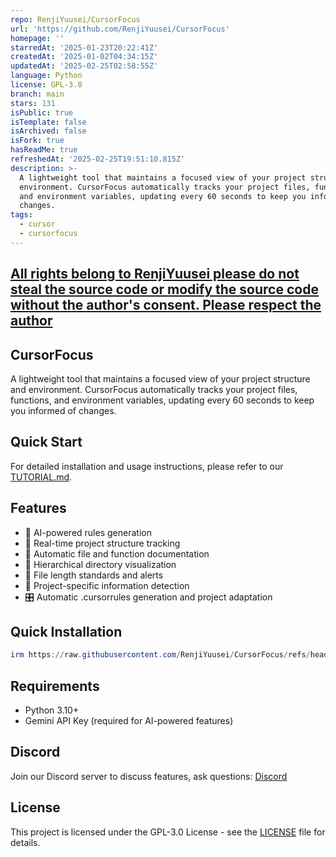 ```yaml
---
repo: RenjiYuusei/CursorFocus
url: 'https://github.com/RenjiYuusei/CursorFocus'
homepage: ''
starredAt: '2025-01-23T20:22:41Z'
createdAt: '2025-01-02T04:34:15Z'
updatedAt: '2025-02-25T02:58:55Z'
language: Python
license: GPL-3.0
branch: main
stars: 131
isPublic: true
isTemplate: false
isArchived: false
isFork: true
hasReadMe: true
refreshedAt: '2025-02-25T19:51:10.815Z'
description: >-
  A lightweight tool that maintains a focused view of your project structure and
  environment. CursorFocus automatically tracks your project files, functions,
  and environment variables, updating every 60 seconds to keep you informed of
  changes.
tags:
  - cursor
  - cursorfocus
---
```


## [All rights belong to RenjiYuusei please do not steal the source code or modify the source code without the author's consent. Please respect the author](https://github.com/RenjiYuusei/CursorFocus)

## CursorFocus

A lightweight tool that maintains a focused view of your project structure and environment. CursorFocus automatically tracks your project files, functions, and environment variables, updating every 60 seconds to keep you informed of changes.

## Quick Start

For detailed installation and usage instructions, please refer to our [TUTORIAL.md](TUTORIAL.md).

## Features

- 🤖 AI-powered rules generation
- 🔄 Real-time project structure tracking
- 📝 Automatic file and function documentation
- 🌳 Hierarchical directory visualization
- 📏 File length standards and alerts
- 🎯 Project-specific information detection
- 🎛️ Automatic .cursorrules generation and project adaptation

## Quick Installation
```powershell
irm https://raw.githubusercontent.com/RenjiYuusei/CursorFocus/refs/heads/main/install.ps1 | iex
```

## Requirements

- Python 3.10+
- Gemini API Key (required for AI-powered features)

## Discord

Join our Discord server to discuss features, ask questions: [Discord](https://discord.gg/N6FBdRZ8sw)

## License

This project is licensed under the GPL-3.0 License - see the [LICENSE](LICENSE) file for details.
